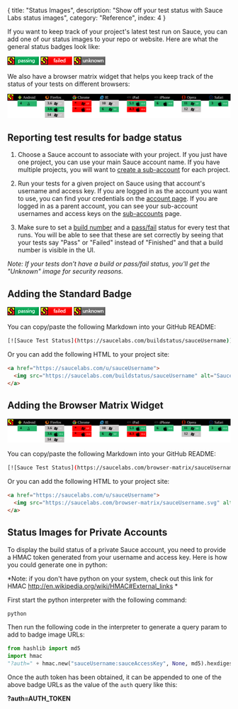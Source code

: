 {
  title: "Status Images",
  description: "Show off your test status with Sauce Labs status images",
  category: "Reference",
  index: 4
}

If you want to keep track of your project's latest test run on Sauce, you can add one of our status images to your repo or website. Here are what the general status badges look like:

![sauce-badge-passing](/images/reference/status-images/status-passing.png) ![sauce-badge-fail](/images/reference/status-images/status-failed.png) ![sauce-badge-unknown](/images/reference/status-images/status-unknown.png)

We also have a browser matrix widget that helps you keep track of the status of your tests on different browsers:

![sauce-labs-browser-matrix](/images/reference/status-images/status-browser-matrix.svg)

## Reporting test results for badge status

1. Choose a Sauce account to associate with your project.
If you just have one project, you can use your main Sauce account name.
If you have multiple projects, you will want to [create a sub-account](/reference/team-management/) for each project.

2. Run your tests for a given project on Sauce using that account's username and access key. If you are logged in as the account you want to use, you can find your credentials on the [account page](https://saucelabs.com/account). If you are logged in as a parent account, you can see your sub-account usernames and access keys on the [sub-accounts](https://saucelabs.com/sub-accounts) page.

3. Make sure to set a [build number](/reference/test-configuration/#recording-build-numbers) and a [pass/fail](/reference/test-configuration/#recording-pass-fail-status) status for every test that runs. You will be able to see that these are set correctly by seeing that your tests say "Pass" or "Failed" instead of "Finished" and that a build number is visible in the UI.

*Note: If your tests don't have a build or pass/fail status, you'll get the "Unknown" image for security reasons.*

## Adding the Standard Badge

![sauce-badge-passing](/images/reference/status-images/status-passing.png) ![sauce-badge-fail](/images/reference/status-images/status-failed.png) ![sauce-badge-unknown](/images/reference/status-images/status-unknown.png)

You can copy/paste the following Markdown into your GitHub README:

```bash
[![Sauce Test Status](https://saucelabs.com/buildstatus/sauceUsername)](https://saucelabs.com/u/sauceUsername)
```

Or you can add the following HTML to your project site:

```html
<a href="https://saucelabs.com/u/sauceUsername">
  <img src="https://saucelabs.com/buildstatus/sauceUsername" alt="Sauce Test Status"/>
</a>
```

## Adding the Browser Matrix Widget

![sauce-labs-browser-matrix](/images/reference/status-images/status-browser-matrix.svg)

You can copy/paste the following Markdown into your GitHub README:

```bash
[![Sauce Test Status](https://saucelabs.com/browser-matrix/sauceUsername.svg)](https://saucelabs.com/u/sauceUsername)
```

Or you can add the following HTML to your project site:

```html
<a href="https://saucelabs.com/u/sauceUsername">
  <img src="https://saucelabs.com/browser-matrix/sauceUsername.svg" alt="Sauce Test Status"/>
</a>
```

## Status Images for Private Accounts

To display the build status of a private Sauce account, you need to provide a HMAC token generated from your username and access key. Here is how you could generate one in python:

*Note: if you don't have python on your system, check out this link for HMAC http://en.wikipedia.org/wiki/HMAC#External_links *

First start the python interpreter with the following command:
```bash
python
```

Then run the following code in the interpreter to generate a query param to add to badge image URLs:
```python
from hashlib import md5
import hmac
"?auth=" + hmac.new("sauceUsername:sauceAccessKey", None, md5).hexdigest()
```

Once the auth token has been obtained, it can be appended to one of the above badge URLs as the value of the `auth` query like this:

**?auth=AUTH_TOKEN**
